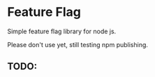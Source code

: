 # Feature Flag
Simple feature flag library for node js.

Please don't use yet, still testing npm publishing.


## TODO:
